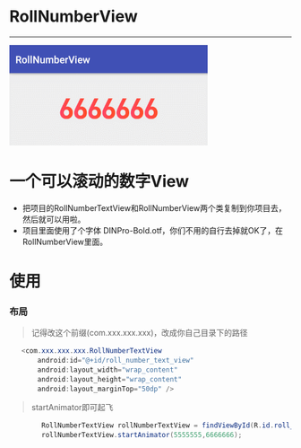 # RollNumberView

---

![preview][1]

一个可以滚动的数字View
========
- 把项目的RollNumberTextView和RollNumberView两个类复制到你项目去，然后就可以用啦。
- 项目里面使用了个字体 DINPro-Bold.otf，你们不用的自行去掉就OK了，在RollNumberView里面。

使用
========

### 布局

>记得改这个前缀(com.xxx.xxx.xxx)，改成你自己目录下的路径

 ```java
    <com.xxx.xxx.xxx.RollNumberTextView
        android:id="@+id/roll_number_text_view"
        android:layout_width="wrap_content"
        android:layout_height="wrap_content"
        android:layout_marginTop="50dp" />
```

>startAnimator即可起飞
```java
        RollNumberTextView rollNumberTextView = findViewById(R.id.roll_number_text_view);
        rollNumberTextView.startAnimator(5555555,6666666);
 ```


  [1]: https://github.com/CPT-CJS/RollNumberView/blob/master/preview.gif
